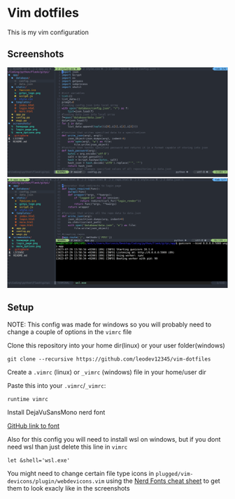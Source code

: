 # Vim dotfiles

This is my vim configuration

## Screenshots
![Image 1](/screenshots/img1.png)
![Image 2](/screenshots/img2.png)

## Setup

NOTE: This config was made for windows so you will probably need to change a couple of options in the `vimrc` file

Clone this repository into your home dir(linux) or your user folder(windows)
```
git clone --recursive https://github.com/leodev12345/vim-dotfiles
```

Create a `.vimrc` (linux) or `_vimrc` (windows) file in your home/user dir

Paste this into your `.vimrc`/`_vimrc`:
```
runtime vimrc
```

Install DejaVuSansMono nerd font

[GitHub link to font](https://github.com/ryanoasis/nerd-fonts/tree/master/patched-fonts/DejaVuSansMono)

Also for this config you will need to install wsl on windows, but if you dont need wsl than just delete this line in `vimrc`
```
let &shell='wsl.exe'
```

You might need to change certain file type icons in `plugged/vim-devicons/plugin/webdevicons.vim` using the [Nerd Fonts cheat sheet](https://www.nerdfonts.com/cheat-sheet) to get them to look exacly like in the screenshots
